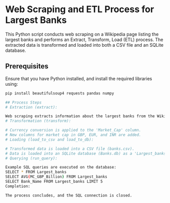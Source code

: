 # Web Scraping and ETL Process for Largest Banks

This Python script conducts web scraping on a Wikipedia page listing the largest banks and performs an Extract, Transform, Load (ETL) process. The extracted data is transformed and loaded into both a CSV file and an SQLite database.

## Prerequisites

Ensure that you have Python installed, and install the required libraries using:

```bash
pip install beautifulsoup4 requests pandas numpy

## Process Steps
# Extraction (extract):

Web scraping extracts information about the largest banks from the Wikipedia page.
# Transformation (transform):

# Currency conversion is applied to the 'Market_Cap' column.
# New columns for market cap in GBP, EUR, and INR are added.
# Loading (load_to_csv and load_to_db):

# Transformed data is loaded into a CSV file (banks.csv).
# Data is loaded into an SQLite database (Banks.db) as a 'Largest_banks' table.
# Querying (run_query):

Example SQL queries are executed on the database:
SELECT * FROM Largest_banks
SELECT AVG(MC_GBP_Billion) FROM Largest_banks
SELECT Bank_Name FROM Largest_banks LIMIT 5
Completion:

The process concludes, and the SQL connection is closed.
